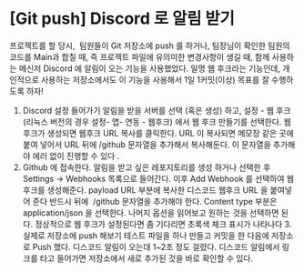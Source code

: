 # [Git push] Discord 로 알림 받기

프로젝트를 할 당시,  팀원들이 Git 저장소에 push 를 하거나, 팀장님이 확인한 팀원의 코드를 Main과 합칠 때, 즉 프로젝트 파일에 유의미한 변경사항이 생길 때, 함께 사용하는 메신저 Discord 에 알림이 오는 기능을 사용했었다.
일명 웹 후크라는 기능인데, 개인적으로 사용하는 저장소에서도 이 기능을 사용해서 1일 1커밋(이상) 목표를 잘 수행하도록 하자!
1. Discord 설정 들어가기
알림을 받을 서버를 선택 (혹은 생성) 하고, 설정 - 웹 후크 (리눅스 버전의 경우 설정- 앱- 연동 - 웹후크) 에서 웹 후크 만들기를 선택한다.
웹 후크가 생성되면 웹후크 URL 복사를 클릭한다.
URL 이 복사되면 메모장 같은 곳에 붙여 넣어서 URL 뒤에 /github 문자열을 추가해서 복사해둔다.
이
문자열을 추가해야 에러 없이 진행할 수 있다
.
2. Github 에 접속한다.
알림을 받고 싶은 레포지토리를 생성 하거나 선택한 후 Settings -> Webhooks 목록으로 들어간다.
이후 Add Webhook 를 선택하여 웹 후크를 생성해준다.
payload URL 부분에 복사한 디스코드 웹후크 URL 을 붙여넣어 준다 반드시 뒤에  /github 문자열을 추가해야 한다.
Content type 부분은 application/json 을 선택한다.
나머지 옵션을 읽어보고 원하는 것을 선택하면 된다.
정상적으로 웹 후크가 설정된다면 좀 기다리면 초록색 체크 표시가 나타나다
3.실제로 저장소에 push 해보기
테스트 파일을 하나 만들고 커밋을 한 다음에 저장소로 Push 했다.
디스코드 알림이 오는데 1~2초 정도 걸렸다.
디스코드 알림에서 링크를 타고 들어가면 저장소에서 새로 추가된 것을 바로 확인할 수 있다.